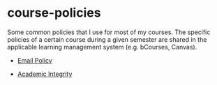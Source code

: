 # course-policies

Some common policies that I use for most of my courses. The specific policies of a certain course during a given semester are shared in the applicable learning management system (e.g. bCourses, Canvas).

- [Email Policy](https://github.com/gastonstat/course-policies/blob/main/policy-email.md)

- [Academic Integrity](https://github.com/gastonstat/course-policies/blob/main/policy-academic-integrity.md)

